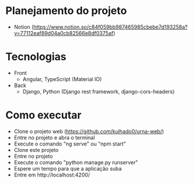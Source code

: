 # Planejamento do projeto
- Notion (https://www.notion.so/c84f059bb987465985cbebe7d193258a?v=77112eaf89d04a0cb82566e8df0375af)
# Tecnologias
- Front
     - Angular, TypeScript (Material IO)
- Back
     - Django, Python (Django rest framework, django-cors-headers)
# Como executar
- Clone o projeto web (https://github.com/kulhado0/urna-web/)
- Entre no projeto e abra o terminal
- Execute o comando "ng serve" ou "npm start"
- Clone este projeto
- Entre no projeto 
- Execute o comando "python manage.py runserver"
- Espere um tempo para que a aplicação suba
- Entre em http://localhost:4200/
